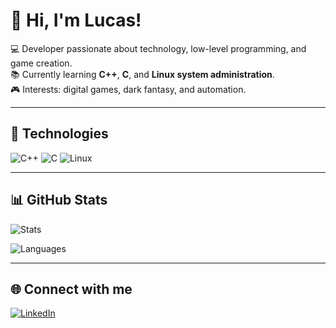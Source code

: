 # 👋 Hi, I'm Lucas!

💻 Developer passionate about technology, low-level programming, and game creation.  
📚 Currently learning **C++**, **C**, and **Linux system administration**.  
🎮 Interests: digital games, dark fantasy, and automation.

---

## 🚀 Technologies
![C++](https://img.shields.io/badge/-C++-00599C?style=flat&logo=cplusplus&logoColor=white)
![C](https://img.shields.io/badge/-C-A8B9CC?style=flat&logo=c&logoColor=black)
![Linux](https://img.shields.io/badge/-Linux-FCC624?style=flat&logo=linux&logoColor=black)

---

## 📊 GitHub Stats
![Stats](https://github-readme-stats.vercel.app/api?username=lkasslima&show_icons=true&theme=radical)

![Languages](https://github-readme-stats.vercel.app/api/top-langs/?username=lukasslima&layout=compact&theme=radical)

---

## 🌐 Connect with me
[![LinkedIn](https://img.shields.io/badge/-LinkedIn-blue?style=flat&logo=linkedin)](https://linkedin.com/in/your-link)
